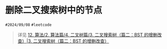 
# 删除二叉搜索树中的节点

`#2024/09/08`  `#leetcode` 

> 详见 [12. 算法/2. 算法篇/4. 二叉树篇/3. 二叉搜索树（篇二：BST 的增删改查）|3. 二叉搜索树（篇二：BST 的增删改查）](/post/9946b24b84285f6c94046af210bcab90.html#12-算法/2-算法篇/4-二叉树篇/3-二叉搜索树（篇二BST-的增删改查）|3-二叉搜索树（篇二：BST-的增删改查）)

